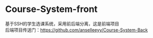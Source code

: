 # Course-System-front
基于SSH的学生选课系统，采用前后端分离，这是前端项目  
后端项目传送门：https://github.com/anselleeyy/Course-System-Back
